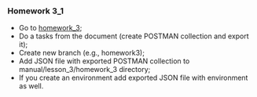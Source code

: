 ### Homework 3_1
- Go to [homework_3](https://docs.google.com/document/d/1L8UlTDZpWgllowqX6yegMNCgC0gFHiwskYPvwfxA2es/edit?usp=sharing);
- Do a tasks from the document (create POSTMAN collection and export it);
- Create new branch (e.g., homework3);
- Add JSON file with exported POSTMAN collection to manual/lesson_3/homework_3 directory;
- If you create an environment add exported JSON file with environment as well.